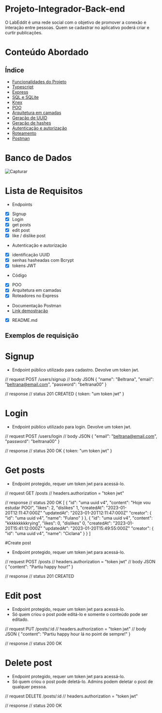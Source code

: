 # Projeto-Integrador-Back-end

O LabEddit é uma rede social com o objetivo de promover a conexão e interação entre pessoas. Quem se cadastrar no aplicativo poderá criar e curtir publicações.

# Conteúdo Abordado

## Índice 
- <a href ="#funcionalidades">Funcionalidades do Projeto</a>
- <a href="#Typescript">Typescript</a>
- <a href="#Express">Express</a>
- <a href="SQL e SQLite">SQL e SQLite</a>
- <a href="#Knex">Knex</a>
- <a href="#POO">POO</a>
- <a href="#Arquitetura em camadas">Arquitetura em camadas</a>
- <a href="#Geração de UUID">Geração de UUID</a>
- <a href="#Geração de hashes">Geração de hashes</a>
- <a href="#Autenticação e autorização">Autenticação e autorização</a>
- <a href="#Roteamento">Roteamento</a>
- <a href="#Postman">Postman</a>

# Banco de Dados

![Capturar](https://user-images.githubusercontent.com/111313480/226069415-f0fa8b0d-8112-493f-8ad5-37233c68dd2e.PNG)

# Lista de Requisitos

- Endpoints
- [x] Signup
- [x] Login
- [x] get posts
- [x] edit post
- [x] like / dislike post

- Autenticação e autorização

- [x] identificação UUID
- [x] senhas hasheadas com Bcrypt
- [x] tokens JWT

- Código

- [x] POO
- [x] Arquitetura em camadas
- [x] Roteadores no Express

- Documentação Postman
- [Link demostração](https://documenter.getpostman.com/view/24460930/2s93JzKfQe)
- [x] README.md

## Exemplos de requisição

# Signup

- Endpoint público utilizado para cadastro. Devolve um token jwt.

// request POST /users/signup
// body JSON
{
  "name": "Beltrana",
  "email": "beltrana@email.com",
  "password": "beltrana00"
}

// response
// status 201 CREATED
{
  token: "um token jwt"
}

# Login

- Endpoint público utilizado para login. Devolve um token jwt.

// request POST /users/login
// body JSON
{
  "email": "beltrana@email.com",
  "password": "beltrana00"
}

// response
// status 200 OK
{
  token: "um token jwt"
}

# Get posts

- Endpoint protegido, requer um token jwt para acessá-lo.

// request GET /posts
// headers.authorization = "token jwt"

// response
// status 200 OK
[
    {
        "id": "uma uuid v4",
        "content": "Hoje vou estudar POO!",
        "likes": 2,
        "dislikes" 1,
        "createdAt": "2023-01-20T12:11:47:000Z"
        "updatedAt": "2023-01-20T12:11:47:000Z"
        "creator": {
            "id": "uma uuid v4",
            "name": "Fulano"
        }
    },
    {
        "id": "uma uuid v4",
        "content": "kkkkkkkkkrying",
        "likes": 0,
        "dislikes" 0,
        "createdAt": "2023-01-20T15:41:12:000Z"
        "updatedAt": "2023-01-20T15:49:55:000Z"
        "creator": {
            "id": "uma uuid v4",
            "name": "Ciclana"
        }
    }
]

#Create post

- Endpoint protegido, requer um token jwt para acessá-lo.

// request POST /posts
// headers.authorization = "token jwt"
// body JSON
{
    "content": "Partiu happy hour!"
}

// response
// status 201 CREATED

# Edit post

- Endpoint protegido, requer um token jwt para acessá-lo.
- Só quem criou o post pode editá-lo e somente o conteúdo pode ser editado.

// request PUT /posts/:id
// headers.authorization = "token jwt"
// body JSON
{
    "content": "Partiu happy hour lá no point de sempre!"
}

// response
// status 200 OK

# Delete post

- Endpoint protegido, requer um token jwt para acessá-lo.
- Só quem criou o post pode deletá-lo. Admins podem deletar o post de qualquer pessoa.

// request DELETE /posts/:id
// headers.authorization = "token jwt"

// response
// status 200 OK
